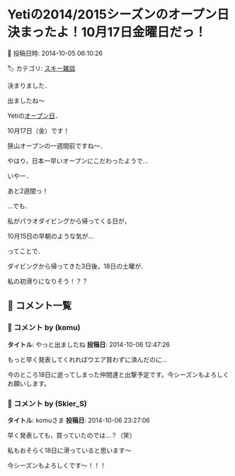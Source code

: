 # Yetiの2014/2015シーズンのオープン日決まったよ！10月17日金曜日だっ！

📅 投稿日時: 2014-10-05 06:10:26

🏷️ カテゴリ: [スキー雑談](c1f9d2cb7478308da16419928ea3945e9.md)

決まりました．


出ましたね～


Yetiの[オープン日](http://www.yeti-resort.com/index.html)．





10月17日（金）です！


狭山オープンの一週間前ですね～．


やはり，日本一早いオープンにこだわったようで…





いやー．


あと2週間っ！





…でも．


私がパラオダイビングから帰ってくる日が，


10月15日の早朝のような気が…





ってことで．


ダイビングから帰ってきた3日後，18日の土曜が．


私の初滑りになりそう！？？

## 💬 コメント一覧

### 💬 コメント by (komu)
**タイトル**: やっと出ましたね
**投稿日**: 2014-10-06 12:47:26

もっと早く発表してくれればウエア買わずに済んだのに…

今のところ18日に逝ってしまった仲間達と出撃予定です。今シーズンもよろしくお願いします。

### 💬 コメント by (Skier_S)
**タイトル**: komuさま
**投稿日**: 2014-10-06 23:27:06

早く発表しても，買っていたのでは…？（笑）



私もおそらく18日に滑っていると思います～

今シーズンもよろしくです～！！！


